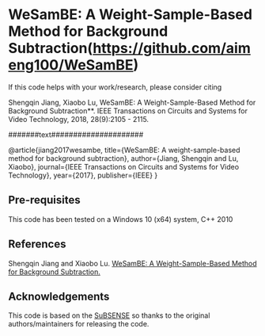 # WeSamBE: A Weight-Sample-Based Method for Background Subtraction(https://github.com/aimeng100/WeSamBE)

If this code helps with your work/research, please consider citing

Shengqin Jiang, Xiaobo Lu, WeSamBE: A Weight-Sample-Based Method for Background Subtraction**.
IEEE Transactions on Circuits and Systems for Video Technology, 2018, 28(9):2105 - 2115.

#######text#####################


@article{jiang2017wesambe,
  title={WeSamBE: A weight-sample-based method for background subtraction},
  author={Jiang, Shengqin and Lu, Xiaobo},
  journal={IEEE Transactions on Circuits and Systems for Video Technology},
  year={2017},
  publisher={IEEE}
}


## Pre-requisites
This code has been tested on a Windows 10 (x64) system, C++ 2010


## References

Shengqin Jiang and Xiaobo Lu.
[WeSamBE: A Weight-Sample-Based Method for Background Subtraction.](http://ieeexplore.ieee.org/abstract/document/7938679/)


## Acknowledgements
This code is based on the [SuBSENSE](https://bitbucket.org/pierre_luc_st_charles/subsense)
so thanks to the original authors/maintainers for releasing the code.
